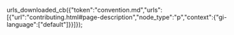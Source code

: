 urls_downloaded_cb({"token":"convention.md","urls":[{"url":"contributing.html#page-description","node_type":"p","context":{"gi-language":["default"]}}]});